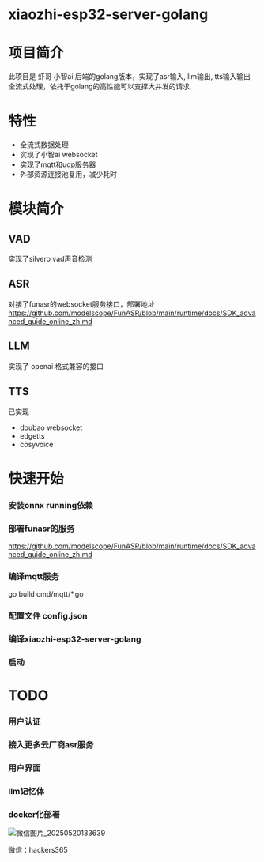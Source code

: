 # xiaozhi-esp32-server-golang
# 项目简介
此项目是 虾哥 小智ai 后端的golang版本，实现了asr输入, llm输出, tts输入输出 全流式处理，依托于golang的高性能可以支撑大并发的请求

# 特性
- 全流式数据处理
- 实现了小智ai websocket
- 实现了mqtt和udp服务器
- 外部资源连接池复用，减少耗时

# 模块简介
## VAD
实现了silvero vad声音检测
## ASR
对接了funasr的websocket服务接口，部署地址 https://github.com/modelscope/FunASR/blob/main/runtime/docs/SDK_advanced_guide_online_zh.md
## LLM
实现了 openai 格式兼容的接口
## TTS
已实现
- doubao websocket
- edgetts
- cosyvoice

# 快速开始

### 安装onnx running依赖
### 部署funasr的服务
https://github.com/modelscope/FunASR/blob/main/runtime/docs/SDK_advanced_guide_online_zh.md
### 编译mqtt服务
go build cmd/mqtt/*.go
### 配置文件 config.json
### 编译xiaozhi-esp32-server-golang
### 启动

# TODO
### 用户认证
### 接入更多云厂商asr服务
### 用户界面
### llm记忆体
### docker化部署

![微信图片_20250520133639](https://github.com/user-attachments/assets/241dfd5c-185b-445c-b75b-0a07c76ecf06)


微信：hackers365
